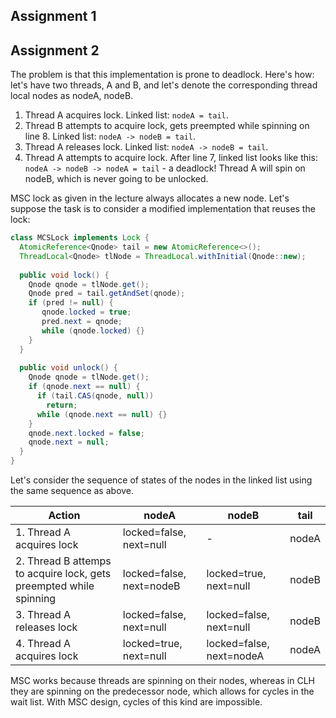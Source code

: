 ## Assignment 1

## Assignment 2

The problem is that this implementation is prone to deadlock. Here's how: let's have two threads, A and B, and let's denote the corresponding thread local nodes as nodeA, nodeB.

1. Thread A acquires lock. Linked list: `nodeA = tail`.
2. Thread B attempts to acquire lock, gets preempted while spinning on line 8. Linked list: `nodeA -> nodeB = tail`.
3. Thread A releases lock. Linked list: `nodeA -> nodeB = tail`.
4. Thread A attempts to acquire lock. After line 7, linked list looks like this: `nodeA -> nodeB -> nodeA = tail` -  a deadlock! Thread A will spin on nodeB, which is never going to be unlocked.

MSC lock as given in the lecture always allocates a new node. Let's suppose the task is to consider a modified implementation that reuses the lock:

```java
class MCSLock implements Lock {
  AtomicReference<Qnode> tail = new AtomicReference<>();
  ThreadLocal<Qnode> tlNode = ThreadLocal.withInitial(Qnode::new);
  
  public void lock() {
    Qnode qnode = tlNode.get();
    Qnode pred = tail.getAndSet(qnode);
    if (pred != null) {
       qnode.locked = true;
       pred.next = qnode;
       while (qnode.locked) {}
    }
  } 
  
  public void unlock() {
    Qnode qnode = tlNode.get();
    if (qnode.next == null) {
      if (tail.CAS(qnode, null))
        return;
      while (qnode.next == null) {}
    }
    qnode.next.locked = false;
    qnode.next = null;
  }
} 
```

Let's consider the sequence of states of the nodes in the linked list using the same sequence as above.
 
| Action | nodeA | nodeB | tail |
|--------|-------|-------|------|
| 1. Thread A acquires lock | locked=false, next=null | - | nodeA |
| 2. Thread B attemps to acquire lock, gets preempted while spinning | locked=false, next=nodeB | locked=true, next=null | nodeB | 
| 3. Thread A releases lock | locked=false, next=null | locked=false, next=null | nodeB |
| 4. Thread A acquires lock | locked=true, next=null | locked=false, next=nodeA | nodeA |

MSC works because threads are spinning on their nodes, whereas in CLH they are spinning on the predecessor node, which allows for cycles in the wait list. With MSC design, cycles of this kind are impossible.  